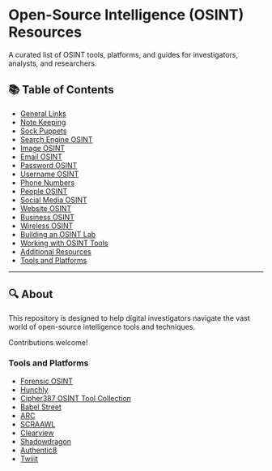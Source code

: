 # Open-Source Intelligence (OSINT) Resources

A curated list of OSINT tools, platforms, and guides for investigators, analysts, and researchers.

## 📚 Table of Contents

- [General Links](./general-links.md)
- [Note Keeping](./note-keeping.md)
- [Sock Puppets](./sock-puppets.md)
- [Search Engine OSINT](./search-engines.md)
- [Image OSINT](./image-osint.md)
- [Email OSINT](./email-osint.md)
- [Password OSINT](./password-osint.md)
- [Username OSINT](./username-osint.md)
- [Phone Numbers](./phone-numbers.md)
- [People OSINT](./people-osint.md)
- [Social Media OSINT](./social-media-osint.md)
- [Website OSINT](./website-osint.md)
- [Business OSINT](./business-osint.md)
- [Wireless OSINT](./wireless-osint.md)
- [Building an OSINT Lab](./osint-lab.md)
- [Working with OSINT Tools](./osint-tools.md)
- [Additional Resources](./additional-resources.md)
- [Tools and Platforms](./tools-and-platforms.md)

---

## 🔍 About

This repository is designed to help digital investigators navigate the vast world of open-source intelligence tools and techniques.

Contributions welcome!


### Tools and Platforms

- [Forensic OSINT](https://www.forensicosint.com/)
- [Hunchly](https://hunch.ly/)
- [Cipher387 OSINT Tool Collection](https://cipher387.github.io/osint_stuff_tool_collection/)
- [Babel Street](https://www.babelstreet.com/)
- [ARC](https://www2.arccorp.com/)
- [SCRAAWL](https://www.scraawl.com/)
- [Clearview](https://www.clearview.ai/)
- [Shadowdragon](https://shadowdragon.io/)
- [Authentic8](https://www.authentic8.com/osint)
- [Twiiit](https://twiiit.com/)

